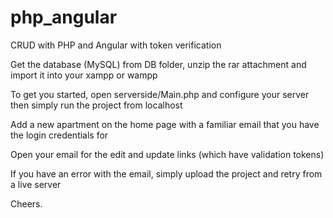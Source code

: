# php_angular
CRUD with PHP and Angular with token verification

Get the database (MySQL) from DB folder, unzip the rar attachment and import it into your xampp or wampp

To get you started, open serverside/Main.php and configure your server then simply run the project from localhost  

Add a new apartment on the home page with a familiar email that you have the login credentials for

Open your email for the edit and update links (which have validation tokens)

If you have an error with the email, simply upload the project and retry from a live server

Cheers.
